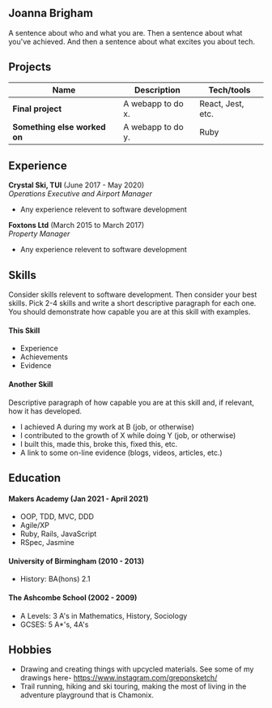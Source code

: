 ## Joanna Brigham

A sentence about who and what you are. Then a sentence about what you've achieved. And then a sentence about what excites you about tech.

## Projects

| Name                         | Description       | Tech/tools        |
| ---------------------------- | ----------------- | ----------------- |
| **Final project**            | A webapp to do x. | React, Jest, etc. |
| **Something else worked on** | A webapp to do y. | Ruby              |

## Experience

**Crystal Ski, TUI** (June 2017 - May 2020)  
_Operations Executive and Airport Manager_

- Any experience relevent to software development

**Foxtons Ltd** (March 2015 to March 2017)  
_Property Manager_

- Any experience relevent to software development

## Skills

Consider skills relevent to software development. Then consider your best skills. Pick 2-4 skills and write a short descriptive paragraph for each one. You should demonstrate how capable you are at this skill with examples.

#### This Skill

- Experience
- Achievements
- Evidence

#### Another Skill

Descriptive paragraph of how capable you are at this skill and, if relevant, how it has developed.

- I achieved A during my work at B (job, or otherwise)
- I contributed to the growth of X while doing Y (job, or otherwise)
- I built this, made this, broke this, fixed this, etc.
- A link to some on-line evidence (blogs, videos, articles, etc.)

## Education

#### Makers Academy (Jan 2021 - April 2021)

- OOP, TDD, MVC, DDD
- Agile/XP
- Ruby, Rails, JavaScript
- RSpec, Jasmine

#### University of Birmingham (2010 - 2013)

- History: BA(hons) 2.1

#### The Ashcombe School (2002 - 2009)

- A Levels: 3 A's in Mathematics, History, Sociology
- GCSES: 5 A*'s, 4A's



## Hobbies

- Drawing and creating things with upcycled materials. See some of my drawings here- https://www.instagram.com/greponsketch/
- Trail running, hiking and ski touring, making the most of living in the adventure playground that is Chamonix.
